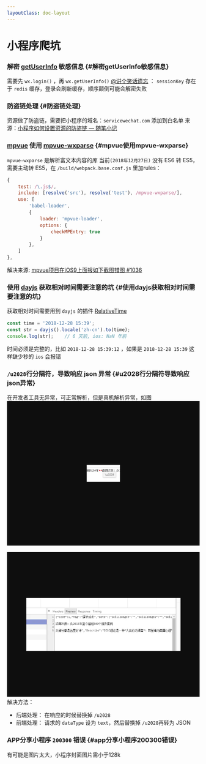 ```yaml
---
layoutClass: doc-layout
---
```



# 小程序爬坑

### 解密 [getUserInfo](https://developers.weixin.qq.com/miniprogram/dev/api/open-api/user-info/wx.getUserInfo.html) 敏感信息 {#解密getUserInfo敏感信息}
  需要先 ```wx.login()``` ，再 ```wx.getUserInfo()```
  [@讲个笑话遗忘](https://www.jianshu.com/u/c162292f6402) ： ```sessionKey``` 存在于 ```redis``` 缓存，登录会刷新缓存，顺序颠倒可能会解密失败



### 防盗链处理 {#防盗链处理}
  资源做了防盗链，需要把小程序的域名：```servicewechat.com``` 添加到白名单
  来源：[小程序如何设置资源的防盗链 — 随笔小记](https://juejin.im/post/5bff28bc518825689f1b3b70)



### [mpvue](https://github.com/Meituan-Dianping/mpvue) 使用 [mpvue-wxparse](https://github.com/F-loat/mpvue-wxParse)  {#mpvue使用mpvue-wxparse}
  ```mpvue-wxparse``` 是解析富文本内容的库
  当前```(2018年12月27日)``` 没有 ES6 转 ES5，需要主动转 ES5，在 ```/build/webpack.base.conf.js``` 里加rules：
  ```javascript
  {
	  test: /\.js$/, 
	  include: [resolve('src'), resolve('test'), /mpvue-wxparse/],
	  use: [ 
		  'babel-loader', 
		  { 
			  loader: 'mpvue-loader', 
			  options: { 
				  checkMPEntry: true
			  } 
		  }, 
	  ] 
  },
  ```
  解决来源: [mpvue项目在iOS9上面报如下截图错图 #1036](https://github.com/Meituan-Dianping/mpvue/issues/1036)



### 使用 [dayjs](https://github.com/iamkun/dayjs) 获取相对时间需要注意的坑  {#使用dayjs获取相对时间需要注意的坑}
  获取相对时间需要用到 ``` dayjs ``` 的插件 [RelativeTime](https://github.com/iamkun/dayjs/blob/master/docs/zh-cn/Plugin.md#relativetime)
  ```javascript
  const time = '2018-12-28 15:39';
  const str = dayjs().locale('zh-cn').to(time);
  console.log(str);    // 6 天前, ios: NaN 年前
  ```
  时间必须是完整的，比如 ``` 2018-12-28 15:39:12 ``` ，如果是 ``` 2018-12-28 15:39 ``` 这样缺少秒的 ```ios``` 会报错



### ```/u2028```行分隔符，导致响应 json 异常  {#u2028行分隔符导致响应json异常}
在开发者工具无异常，可正常解析，但是真机解析异常，如图
![开发者工具会有提示](../../assets/img/works/weapp/4853363-eec24a259212a291.png)

![使用真机调试](../../assets/img/works/weapp/4853363-731c08d87275413f.png)
解决方法：
  + 后端处理：
      在响应的时候替换掉 ```/u2028```
  + 前端处理：
      请求的 ```dataType``` 设为 ```text```，然后替换掉 ```/u2028```再转为 JSON


### APP分享小程序 ```200300``` 错误  {#app分享小程序200300错误}
有可能是图片太大，小程序封面图片需小于128k